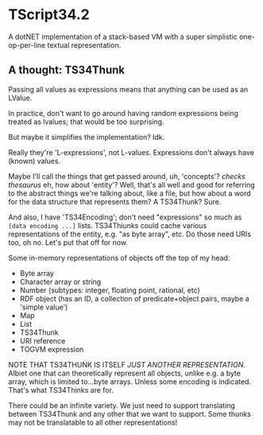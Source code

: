 # TScript34.2

A dotNET implementation of a stack-based VM with
a super simplistic one-op-per-line textual representation.

## A thought: TS34Thunk

Passing all values as expressions means that anything can be used as an LValue.

In practice, don't want to go around having random expressions being treated as lvalues;
that would be too surprising.

But maybe it simplifies the implementation?  Idk.

Really they're 'L-expressions', not L-values.
Expressions don't always have (known) values.

Maybe I'll call the things that get passed around, uh, 'concepts'?
*checks thesaurus*
eh, how about 'entity'?
Well, that's all well and good for referring to the abstract things
we're talking about, like a file, but how about a word for the data structure
that represents them?  A TS34Thunk?  Sure.

And also, I have 'TS34Encoding'; don't need "expressions"
so much as `[data encoding ...]` lists.
TS34Thiunks could cache various representations of the entity,
e.g. "as byte array", etc.  Do those need URIs too, oh no.
Let's put that off for now.

Some in-memory representations of objects
off the top of my head:

- Byte array
- Character array or string
- Number (subtypes: integer, floating point, rational, etc)
- RDF object (has an ID, a collection of predicate+object pairs, maybe a 'simple value')
- Map
- List
- TS34Thunk
- URI reference
- TOGVM expression

NOTE THAT TS34THUNK IS ITSELF *JUST ANOTHER REPRESENTATION*.
Albiet one that can theoretically represent all objects,
unlike e.g. a byte array, which is limited to...byte arrays.
Unless some encoding is indicated.  That's what TS34Thinks are for.

There could be an infinite variety.
We just need to support translating between TS34Thunk
and any other that we want to support.
Some thunks may not be translatable to all other representations!
